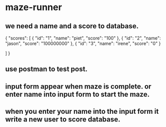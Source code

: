 # maze-runner

## we need a name and a score to database.

{
  "scores": [
    {
      "id": "1",
      "name": "piet",
      "score": "100"
    },
    {
      "id": "2",
      "name": "jason",
      "score": "100000000"
    },
    {
      "id": "3",
      "name": "irene",
      "score": "0"
    }

  ]
}

## use postman to test post.
## input form appear when maze is complete. or enter name into input form to start the maze.
## when you enter your name into the input form it write a new user to score database.
